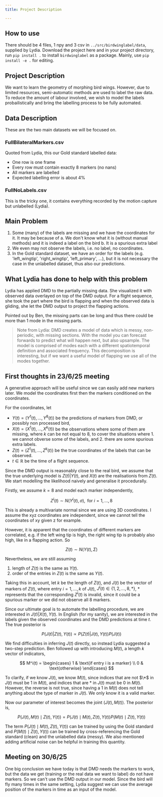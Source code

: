 ```yaml
---
title: Project Description

---
```


## How to use 

There should be 4 files, 1 npy and 3 csv in `../src/birdwinglabel/data`, supplied by Lydia. Download the project here and in your project directory, run `pip install .` to install `birdwinglabel` as a package. Mainly, use `pip install -e .`  for editing.


## Project Description

We want to learn the geometry of morphing bird wings. However, due to limited resources, semi-automatic methods are used to label the raw data. To reduce the amount of labour involved, we wish to model the labels probailistically and bring the labelling process to be fully automated.


## Data Description

These are the two main datasets we will be focused on.

### FullBilateralMarkers.csv

Quoted from Lydia, this our Gold standard labelled data:

- One row is one frame
- Every row must contain exactly 8 markers (no nans)
- All markers are labelled
- Expected labelling error is about 4%

### FullNoLabels.csv

This is the tricky one, it contains everything recorded by the motion capture but unlabelled (Lydia). 


## Main Problem

1. Some (many) of the labels are missing and we have the coordinates for it. It may be because of 
    a. We don't know what it is (without manual methods) and it is indeed a label on the bird
    b. It is a spurious extra label
2. We even may not observe the labels, i.e. no label, no coordinates. 
3. In the Gold standard dataset, we have an order for the labels (e.g. 'left_wingtip', 'right_wingtip', 'left_primary', ...), but it is not necessary the case in the unlabelled dataset, thus also our predictions.


## What Lydia has done to help with this problem

Lydia has applied DMD to the partially missing data. She visualized it with observed data overlayed on top of the DMD output. For a flight sequence, she took the part where the bird is flapping and when the observed data is gliding, she let the DMD output to project the flapping actions.

Pointed out by Ben, the missing parts can be long and thus there could be more than 1 mode in the missing parts. 

> Note from Lydia: DMD creates a model of data which is messy, non-periodic, with missing sections. With the model you can forecast forwards to predict what will happen next, but also upsample. The model is comprised of modes each with a different spatiotemporal definition and associated frequency. This decomposition is interesting, but if we want a useful model of flapping we use all of the modes together. 


## First thoughts in 23/6/25 meeting

A generative approach will be useful since we can easily add new markers later. We model the coordinates first then the markers conditioned on the coordinates.

For the coordinates, let
- $Y(t) = (Y^1(t),...,Y^8(t))$ be the predictions of markers from DMD, or possibly non processed bird,
- $X(t) = (X^1(t),...,X^k(t))$ be the observations where some of them are missing, where $k$ can be not equal to $8$, to cover the situations where 1. we cannot obverse some of the labels, and 2. there are some spurious extra labels.
- $Z(t) = (Z^1(t),...,Z^k(t))$ be the true coordinates of the labels that can be observed. 
- $t \in \mathbb{R}$ be the time of a flight sequence.

Since the DMD output is reasonably close to the real bird, we assume that the true underlying model is $Z(t)|Y(t)$, and $X(t)$ are the realisationis from $Z(t)$. We start modelling the likelihood naively and generalise it procedurally. 

Firstly, we assume $k=8$ and model each marker independently,

$$Z^i(t) \sim N(Y^i(t), \sigma), \text{ for } i = 1,...,8$$

This is already a multivariate normal since we are using 3D coordinates. I assume the xyz coordinates are independent, since we cannot tell the coordinates of xy given z for example.

However, it is apparent that the coordinates of different markers are correlated, e.g. if the left wing tip is high, the right wing tip is probably also high, like in a flapping action. So

$$Z(t) \sim N(Y(t), \Sigma)$$

Nevertheless, we are still assuming 
1. length of $Z(t)$ is the same as $Y(t)$.
2. order of the entries in $Z(t)$ is the same as $Y(t)$.

Taking this in account, let $k$ be the length of $Z(t)$, and $J(t)$ be the vector of markers of $Z(t)$, where entry $i = 1,...,k$ of $J(t)$, $J^i(t) \in \{ 1,2,...,8,* \}$, $*$ represents that the corresponding $Z^i(t)$ is invalid, since it could be a spurious marker or we did not observe all 8 markers.

Since our ultimate goal is to automate the labelling procedure, we are interested in $J(t)|X(t),Y(t)$. In English (for my sanity), we are interested in the labels given the observed coordinates and the DMD predictions at time $t$.
The true posterior is

$$P(J(t) | Z(t), Y(t)) \propto P(Z(t) | J(t), Y(t)) P(J(t))$$

We find difficulties in inferring $J(t)$ directly, so instead  Lydia suggested a two-step prediction. Ben followed up with introducing $M(t)$, a length $k$ vector of indicators,

$$
M^i(t) = 
\begin{cases} 
1 & \text{if entry i is a marker} \\
0 & \text{otherwise}
\end{cases}
$$

To clarify, if we know $J(t)$, we know $M(t)$, since indices that are not $\*$ in $J(t)$ must be $1$ in $M(t)$, and indices that are $*$ in $J(t)$ must be $0$ in $M(t)$. However, the reverse is not true, since having a $1$ in $M(t)$ does not tell anything about the type of marker in $J(t)$. We only know it is a valid marker. 

Now our parameter of interest becomes the joint $(J(t), M(t))$. The posterior is,

$$
P(J(t), M(t) \mid Z(t), Y(t))
= P(J(t) \mid M(t), Z(t), Y(t)) P(M(t) \mid Z(t), Y(t))
$$

The term $P(J(t) \mid M(t), Z(t), Y(t))$ can be trained by using the Gold standard and $P(M(t) \mid Z(t), Y(t))$ can be trained by cross-referencing the Gold standard (clean) and the unlabelled data (messy). We also mentioned adding artificial noise can be helpful in training this quantity.


## Meeting on 30/6/25

One big conclusion we have today is that DMD needs the markers to work, but the data we get (training or the real data we want to label) do not have markers. So we can't use the DMD output in our model. Since the bird will fly many times in the same setting, Lydia suggest we can use the average position of the markers in time as an input of the model.


